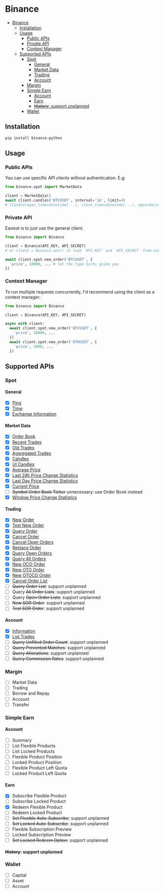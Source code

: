 # Binance

- [Binance](#binance)
  - [Installation](#installation)
  - [Usage](#usage)
    - [Public APIs](#public-apis)
    - [Private API](#private-api)
    - [Context Manager](#context-manager)
  - [Supported APIs](#supported-apis)
    - [Spot](#spot)
      - [General](#general)
      - [Market Data](#market-data)
      - [Trading](#trading)
      - [Account](#account)
    - [Margin](#margin)
    - [Simple Earn](#simple-earn)
      - [Account](#account-1)
      - [Earn](#earn)
      - [~~History~~: support unplanned](#history-support-unplanned)
    - [Wallet](#wallet)


## Installation

```bash
pip install binance-python
```

## Usage

### Public APIs

You can use specific API clients without authentication. E.g:

```python
from binance.spot import MarketData

client = MarketData()
await client.candles('BTCUSDT', interval='1m', limit=4)
# [Candle(open_time=datetime(...), close_time=datetime(...), open=Decimal('93970.04000000'), ...), ...]
```

### Private API

Easiest is to just use the general client:

```python
from binance import Binance

client = Binance(API_KEY, API_SECRET)
# or client = Binance.env() to load `API_KEY` and `API_SECRET` from environment variables or a .env file

await client.spot.new_order('BTCUSDT', {
  'price', 10000, ... # let the type hints guide you
})
```

### Context Manager

To run multiple requests concurrently, I'd recommend using the client as a context manager:

```python
from binance import Binance

client = Binance(API_KEY, API_SECRET)

async with client:
  await client.spot.new_order('BTCUSDT', {
    'price', 10000, ...
  })
  await client.spot.new_order('ETHUSDT', {
    'price', 2000, ...
  })
```


## Supported APIs

### Spot

#### General
- [x] [Ping](binance/src/binance/spot/general/_ping.py)
- [x] [Time](binance/src/binance/spot/general/_time.py)
- [x] [Exchange Information](binance/src/binance/spot/general/_info.py)

#### Market Data
- [x] [Order Book](binance/src/binance/spot/data/_order_book.py)
- [x] [Recent Trades](binance/src/binance/spot/data/_trades_recent.py)
- [x] [Old Trades](binance/src/binance/spot/data/_trades_old.py)
- [x] [Aggregated Trades](binance/src/binance/spot/data/_trades_agg.py)
- [x] [Candles](binance/src/binance/spot/data/_candles.py)
- [x] [UI Candles](binance/src/binance/spot/data/_candles_ui.py)
- [x] [Average Price](binance/src/binance/spot/data/_avg_price.py)
- [x] [Last 24h Price Change Statistics](binance/src/binance/spot/data/_stats_24h.py)
- [x] [Last Day Price Change Statistics](binance/src/binance/spot/data/_stats_day.py)
- [x] [Current Price](binance/src/binance/spot/data/_price.py)
- [ ] ~~Symbol Order Book Ticker~~ unnecessary: use Order Book instead
- [x] [Window Price Change Statistics](binance/src/binance/spot/data/_stats.py)

#### Trading
- [x] [New Order](binance/src/binance/spot/trading/_new_order.py)
- [x] [Test New Order](binance/src/binance/spot/trading/_test_order.py)
- [x] [Query Order](binance/src/binance/spot/trading/_query_order.py)
- [x] [Cancel Order](binance/src/binance/spot/trading/_cancel_order.py)
- [x] [Cancel Open Orders](binance/src/binance/spot/trading/_cancel_open_orders.py)
- [x] [Replace Order](binance/src/binance/spot/trading/_replace_order.py)
- [x] [Query Open Orders](binance/src/binance/spot/trading/_query_open_orders.py)
- [x] [Query All Orders](binance/src/binance/spot/trading/_query_all_orders.py.py)
- [x] [New OCO Order](binance/src/binance/spot/trading/_oco_order.py)
- [x] [New OTO Order](binance/src/binance/spot/trading/_oto_order.py)
- [x] [New OTOCO Order](binance/src/binance/spot/trading/_otoco_order.py)
- [x] [Cancel Order List](binance/src/binance/spot/trading/_cancel_order_list.py)
- [ ] ~~Query Order List~~: support unplanned
- [ ] Query ~~All Order Lists~~: support unplanned
- [ ] Query ~~Open Order Lists~~: support unplanned
- [ ] ~~New SOR Order~~: support unplanned
- [ ] ~~Test SOR Order~~: support unplanned

#### Account
- [x] [Information](binance/src/binance/spot/account/_info.py)
- [x] [List Trades](binance/src/binance/spot/account/_trades.py)
- [ ] ~~Query Unfilled Order Count~~: support unplanned
- [ ] ~~Query Prevented Matches~~: support unplanned
- [ ] ~~Query Allocations~~: support unplanned
- [ ] ~~Query Commission Rates~~: support unplanned

### Margin
- [ ] Market Data
- [ ] Trading
- [ ] Borrow and Repay
- [ ] Account
- [ ] Transfer

### Simple Earn

#### Account
- [ ] Summary
- [ ] List Flexible Products
- [ ] List Locked Products
- [ ] Flexible Product Position
- [ ] Locked Product Position
- [ ] Flexible Product Left Quota
- [ ] Locked Product Left Quota

#### Earn
- [x] Subscribe Flexible Product
- [ ] Subscribe Locked Product
- [x] Redeem Flexible Product
- [ ] Redeem Locked Product
- [ ] ~~Set Flexible Auto-Subscribe~~: support unplanned
- [ ] ~~Set Locked Auto-Subscribe~~: support unplanned
- [ ] Flexible Subscription Preview
- [ ] Locked Subscription Preview
- [ ] ~~Set Locked Redeem Option~~: support unplanned

#### ~~History~~: support unplanned

### Wallet
- [ ] Capital
- [ ] Asset
- [ ] Account
